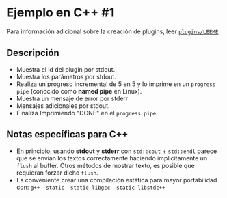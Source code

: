 # Ejemplo en C++ #1
Para información adicional sobre la creación de plugins, leer [`plugins/LEEME`](../LEEME.md).

## Descripción
- Muestra el id del plugin por stdout.
- Muestra los parámetros por stdout.
- Realiza un progreso incremental de 5 en 5 y lo imprime en un `progress pipe` (conocido como **named pipe** en Linux).
- Muestra un mensaje de error por stderr
- Mensajes adicionales por stdout. 
- Finaliza Imprimiendo "DONE" en el `progress pipe`.

## Notas específicas para C++
- En principio, usando **stdout** y **stderr** con `std::cout` + `std::endl` parece que se envían los textos correctamente haciendo implícitamente un `flush` al buffer. Otros métodos de mostrar texto, es posible que requieran forzar dicho `flush`.
- Es conveniente crear una compilación estática para mayor portabilidad con: `g++ -static -static-libgcc -static-libstdc++`